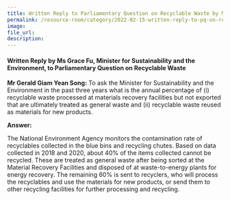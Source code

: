 ```yaml
---  
title: Written Reply to Parliamentary Question on Recyclable Waste by Ms Grace Fu, Minister for Sustainability and the Environment  
permalink: /resource-room/category/2022-02-15-written-reply-to-pq-on-recyclable-waste/  
image:  
file_url:  
description:  
---  
```


#### Written Reply by Ms Grace Fu, Minister for Sustainability and the Environment, to Parliamentary Question on Recyclable Waste

**Mr Gerald Giam Yean Song:** To ask the Minister for Sustainability and the Environment in the past three years what is the annual percentage of (i) recyclable waste processed at materials recovery facilities but not exported that are ultimately treated as general waste and (ii) recyclable waste reused as materials for new products.

**Answer:**

The National Environment Agency monitors the contamination rate of recyclables collected in the blue bins and recycling chutes. Based on data collected in 2018 and 2020, about 40% of the items collected cannot be recycled. These are treated as general waste after being sorted at the Material Recovery Facilities and disposed of at waste-to-energy plants for energy recovery. The remaining 60% is sent to recyclers, who will process the recyclables and use the materials for new products, or send them to other recycling facilities for further processing and recycling.  
